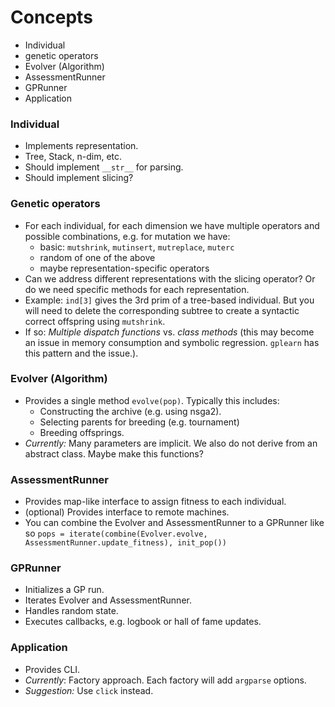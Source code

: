 # Concepts

 * Individual
 * genetic operators
 * Evolver (Algorithm)
 * AssessmentRunner
 * GPRunner
 * Application

### Individual

 * Implements representation.
 * Tree, Stack, n-dim, etc.
 * Should implement `__str__` for parsing.
 * Should implement slicing?

### Genetic operators
 * For each individual, for each dimension we have multiple operators and possible combinations, e.g. for mutation we have:
   * basic: `mutshrink`, `mutinsert`, `mutreplace`, `muterc`
   * random of one of the above
   * maybe representation-specific operators
 * Can we address different representations with the slicing operator? Or do we need specific methods for each representation.
 * Example: `ind[3]` gives the 3rd prim of a tree-based individual. But you will need to delete the corresponding subtree to create a syntactic correct offspring using `mutshrink`.
 * If so: _Multiple dispatch functions_ vs. _class methods_ (this may become an issue in memory consumption and symbolic regression. `gplearn` has this pattern and the issue.).

### Evolver (Algorithm)

 * Provides a single method `evolve(pop)`. Typically this includes:
     * Constructing the archive (e.g. using nsga2).
     * Selecting parents for breeding (e.g. tournament)
     * Breeding offsprings.
 * *Currently:* Many parameters are implicit. We also do not derive from an abstract class. Maybe make this functions?

### AssessmentRunner
 * Provides map-like interface to assign fitness to each individual.
 * (optional) Provides interface to remote machines.
 *  You can combine the Evolver and AssessmentRunner to a GPRunner like so `pops = iterate(combine(Evolver.evolve, AssessmentRunner.update_fitness), init_pop())`

### GPRunner

 * Initializes a GP run.
 * Iterates Evolver and AssessmentRunner.
 * Handles random state.
 * Executes callbacks, e.g. logbook or hall of fame updates.

### Application

 * Provides CLI.
 * *Currently*: Factory approach. Each factory will add `argparse` options.
 * *Suggestion:* Use `click` instead.
